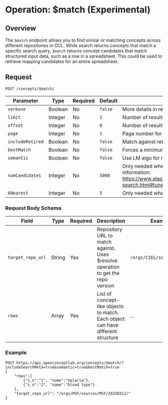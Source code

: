 # Operation: $match (Experimental)

## Overview

The `$match` endpoint allows you to find similar or matching concepts across different repositories in OCL. While search returns concepts that match a specific search query, `$match` returns concept candidates that match structured input data, such as a row in a spreadsheet. This could be used to retrieve mapping candidates for an entire spreadsheet.

## Request
```
POST /concepts/$match/
```

| Parameter | Type | Required | Default | Description |
|-----------|------|----------|---------|-------------|
| `verbose` | Boolean | No | `false` | More details in results (concept details) |
| `limit` | Integer | No | `1` | Number of results to be returned or page size |
| `offset` | Integer | No | `0` | Number of results to skip |
| `page` | Integer | No | `1` | Page number for paginated results |
| `includeRetired` | Boolean | No | `false` | Match against retired concepts as well |
| `bestMatch` | Boolean | No | `false` | Forces a minimum search score threshold to be applied |
| `semantic` | Boolean | No | `false` | Use LM algo for matching |
| `numCandidates` | Integer | No | `5000` | Only needed when semantic=true. Range: 1 to 5000. For more information: https://www.elastic.co/guide/en/elasticsearch/reference/current/knn-search.html#tune-approximate-knn-for-speed-accuracy |
| `kNearest` | Integer | No | `5` | Only needed when semantic=true. Range: 1 to 10 |

### Request Body Schema

| Field | Type | Required | Description | Example |
|-------|------|----------|-------------|---------|
| `target_repo_url` | String | Yes | Repository URL to match against. Uses $resolve operation to get the repo version | `/orgs/CIEL/sources/CIEL/` |
| `rows` | Array | Yes | List of concept-like objects to match. Each object can have different structure | ... |

### Example
```
POST https://api.openconceptlab.org/concepts/$match/?includeSearchMeta=true&semantic=true&bestMatch=true
{
    "rows":[
        {"s_n":"1", "name":"malaria"},
        {"s_n":"2", "name":"blood type"}
    ],
    "target_repo_url": "/orgs/MSF/sources/MSF/20250311/"
}
```
